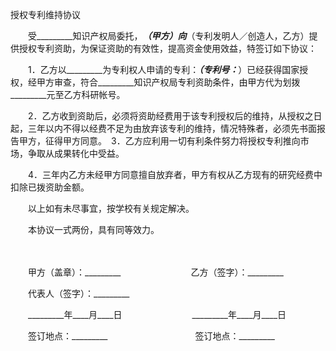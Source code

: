 



授权专利维持协议



 

　　受_________知识产权局委托，_________（甲方）向_________（专利发明人／创造人，乙方）提供授权专利资助，为保证资助的有效性，提高资金使用效益，特签订如下协议：　　

　　1．乙方以_________为专利权人申请的专利：_________（专利号：_________）已经获得国家授权，经甲方审查，符合_________知识产权局专利资助条件，由甲方代为划拨_________元至乙方科研帐号。　　

　　2．乙方收到资助后，必须将资助经费用于该专利授权后的维持，从授权之日起，三年以内不得以经费不足为由放弃该专利的维持，情况特殊者，必须先书面报告甲方，征得甲方同意。　3．乙方应利用一切有利条件努力将授权专利推向市场，争取从成果转化中受益。　　

　　4．三年内乙方未经甲方同意擅自放弃者，甲方有权从乙方现有的研究经费中扣除已拨资助金额。　　

　　以上如有未尽事宜，按学校有关规定解决。　　

　　本协议一式两份，具有同等效力。

　　

　　甲方（盖章）：_________　　　　　　　　乙方（签字）：_________　　

　　代表人（签字）：_________　　

　　_________年____月____日　　　　　　　　_________年____月____日　　

　　签订地点：_________　　　　　　　　　　签订地点：_________